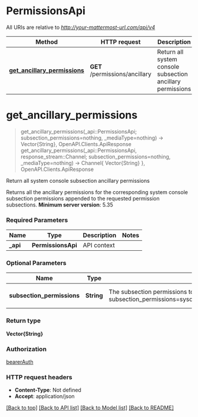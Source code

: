 # PermissionsApi

All URIs are relative to *http://your-mattermost-url.com/api/v4*

Method | HTTP request | Description
------------- | ------------- | -------------
[**get_ancillary_permissions**](PermissionsApi.md#get_ancillary_permissions) | **GET** /permissions/ancillary | Return all system console subsection ancillary permissions


# **get_ancillary_permissions**
> get_ancillary_permissions(_api::PermissionsApi; subsection_permissions=nothing, _mediaType=nothing) -> Vector{String}, OpenAPI.Clients.ApiResponse <br/>
> get_ancillary_permissions(_api::PermissionsApi, response_stream::Channel; subsection_permissions=nothing, _mediaType=nothing) -> Channel{ Vector{String} }, OpenAPI.Clients.ApiResponse

Return all system console subsection ancillary permissions

Returns all the ancillary permissions for the corresponding system console subsection permissions appended to the requested permission subsections.  __Minimum server version__: 5.35 

### Required Parameters

Name | Type | Description  | Notes
------------- | ------------- | ------------- | -------------
 **_api** | **PermissionsApi** | API context | 

### Optional Parameters

Name | Type | Description  | Notes
------------- | ------------- | ------------- | -------------
 **subsection_permissions** | **String**| The subsection permissions to return the ancillary permissions for. These values are comma seperated. Ex. subsection_permissions&#x3D;sysconsole_read_reporting_site_statistics,sysconsole_write_reporting_site_statistics,sysconsole_write_user_management_channels  | [default to nothing]

### Return type

**Vector{String}**

### Authorization

[bearerAuth](../README.md#bearerAuth)

### HTTP request headers

 - **Content-Type**: Not defined
 - **Accept**: application/json

[[Back to top]](#) [[Back to API list]](../README.md#api-endpoints) [[Back to Model list]](../README.md#models) [[Back to README]](../README.md)

